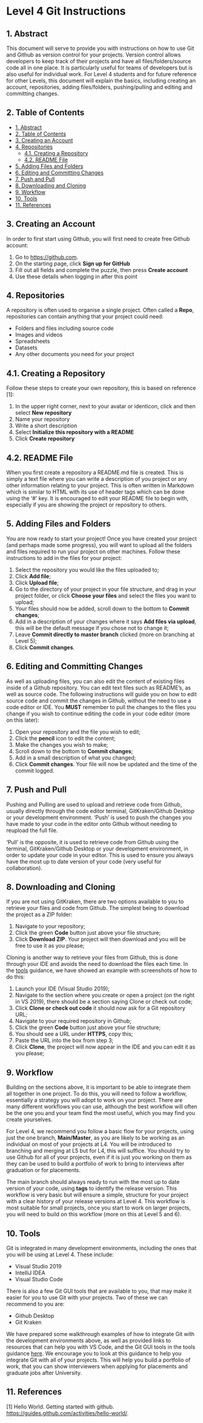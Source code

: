 # Level 4 Git Instructions <!-- omit in toc -->

## 1. Abstract

This document will serve to provide you with instructions on how to use Git and Github as version control for your projects. Version control allows developers to keep track of their projects and have all files/folders/source code all in one place. It is particularly useful for teams of developers but is also useful for individual work.
For Level 4 students and for future reference for other Levels, this document will explain the basics, including creating an account, repositories, adding files/folders, pushing/pulling and editing and committing changes.

## 2. Table of Contents

- [1. Abstract](#1-abstract)
- [2. Table of Contents](#2-table-of-contents)
- [3. Creating an Account](#3-creating-an-account)
- [4. Repositories](#4-repositories)
  - [4.1. Creating a Repository](#41-creating-a-repository)
  - [4.2. README File](#42-readme-file)
- [5. Adding Files and Folders](#5-adding-files-and-folders)
- [6. Editing and Committing Changes](#6-editing-and-committing-changes)
- [7. Push and Pull](#7-push-and-pull)
- [8. Downloading and Cloning](#8-downloading-and-cloning)
- [9. Workflow](#9-workflow)
- [10. Tools](#10-tools)
- [11. References](#11-references)

## 3. Creating an Account

In order to first start using Github, you will first need to create free Github account:

1. Go to <https://github.com>.
2. On the starting page, click **Sign up for GitHub**
3. Fill out all fields and complete the puzzle, then press **Create account**
4. Use these details when logging in after this point

## 4. Repositories

A repository is often used to organise a single project. Often called a **Repo**, repositories can contain anything that your project could need:

- Folders and files including source code
- Images and videos
- Spreadsheets
- Datasets
- Any other documents you need for your project

## 4.1. Creating a Repository

Follow these steps to create your own repository, this is based on reference [1]:

1. In the upper right corner, next to your avatar or identicon, click and then select **New repository**
2. Name your repository
3. Write a short description
4. Select **Initialize this repository with a README**
5. Click **Create repository**

## 4.2. README File

When you first create a repository a README.md file is created. This is simply a text file where you can write a description of you project or any other information relating to your project. This is often written in Markdown which is similar to HTML with its use of header tags which can be done using the ‘#’ key. It is encouraged to edit your README file to begin with, especially if you are showing the project or repository to others.

## 5. Adding Files and Folders

You are now ready to start your project! Once you have created your project (and perhaps made some progress), you will want to upload all the folders and files required to run your project on other machines. Follow these instructions to add in the files for your project:

1. Select the repository you would like the files uploaded to;
2. Click **Add file**;
3. Click **Upload file**;
4. Go to the directory of your project in your file structure, and drag in your project folder, or click **Choose your files** and select the files you want to upload;
5. Your files should now be added, scroll down to the bottom to **Commit changes**;
6. Add in a description of your changes where it says **Add files via upload**, this will be the default message if you chose not to change it;
7. Leave **Commit directly to master branch** clicked (more on branching at Level 5);
8. Click **Commit changes**.

## 6. Editing and Committing Changes

As well as uploading files, you can also edit the content of existing files inside of a Github repository. You can edit text files such as README’s, as well as source code. The following instructions will guide you on how to edit source code and commit the changes in Github, without the need to use a code editor or IDE. You **MUST** remember to pull the changes to the files you change if you wish to continue editing the code in your code editor (more on this later):

1. Open your repository and the file you wish to edit;
2. Click the **pencil** icon to edit the content;
3. Make the changes you wish to make;
4. Scroll down to the bottom to **Commit changes**;
5. Add in a small description of what you changed;
6. Click **Commit changes**. Your file will now be updated and the time of the commit logged.

## 7. Push and Pull

Pushing and Pulling are used to upload and retrieve code from Github, usually directly through the code editor terminal, GitKraken/Github Desktop or your development environment. ‘Push’ is used to push the changes you have made to your code in the editor onto Github without needing to reupload the full file.

‘Pull’ is the opposite, it is used to retrieve code from Github using the terminal, GitKraken/Github Desktop or your development environment, in order to update your code in your editor. This is used to ensure you always have the most up to date version of your code (very useful for collaboration).

## 8. Downloading and Cloning

If you are not using GitKraken, there are two options available to you to retrieve your files and code from Github. The simplest being to download the project as a ZIP folder:

1. Navigate to your repository;
2. Click the green **Code** button just above your file structure;
3. Click **Download ZIP**. Your project will then download and you will be free to use it as you please;

Cloning is another way to retrieve your files from Github, this is done through your IDE and avoids the need to download the files each time. In the [tools](/planning/version-control/tools/level_4_git_tools.md) guidance, we have showed an example with screenshots of how to do this:

1. Launch your IDE (Visual Studio 2019);
2. Navigate to the section where you create or open a project (on the right in VS 2019), there should be a section saying Clone or check out code;
3. Click **Clone or check out code** it should now ask for a Git repository URL;
4. Navigate to your required repository in Github;
5. Click the green **Code** button just above your file structure;
6. You should see a URL under **HTTPS**, copy this;
7. Paste the URL into the box from step 3;
8. Click **Clone**, the project will now appear in the IDE and you can edit it as you please;

## 9. Workflow

Building on the sections above, it is important to be able to integrate them all together in one project. To do this, you will need to follow a workflow, essentially a strategy you will adopt to work on your project. There are many different workflows you can use, although the best workflow will often be the one you and your team find the most useful, which you may find you create yourselves.

For Level 4, we recommend you follow a basic flow for your projects, using just the one branch, **Main/Master**, as you are likely to be working as an individual on most of your projects at L4. You will be introduced to branching and merging at L5 but for L4, this will suffice. You should try to use Github for all of your projects, even if it is just you working on them as they can be used to build a portfolio of work to bring to interviews after graduation or for placements.

The main branch should always ready to run with the most up to date version of your code, using **tags** to identify the release version. This workflow is very basic but will ensure a simple, structure for your project with a clear history of your release versions at Level 4. This workflow is most suitable for small projects, once you start to work on larger projects, you will need to build on this workflow (more on this at Level 5 and 6).

## 10. Tools

Git is integrated in many development environments, including the ones that you will be using at Level 4. These include:

* Visual Studio 2019
* IntelliJ IDEA
* Visual Studio Code

There is also a few Git GUI tools that are available to you, that may make it easier for you to use Git with your projects. Two of these we can recommend to you are:

* Github Desktop
* Git Kraken

We have prepared some walkthrough examples of how to integrate Git with the development environments above, as well as provided links to resources that can help you with VS Code, and the Git GUI tools in the tools guidance [here](/planning/version-control/tools/level_4_git_tools.md). 
We encourage you to look at this guidance to help you integrate Git with all of your projects. This will help you build a portfolio of work, that you can show interviewers when applying for placements and graduate jobs after University.

## 11. References

[1] Hello World. Getting started with github. <https://guides.github.com/activities/hello-world/>.
